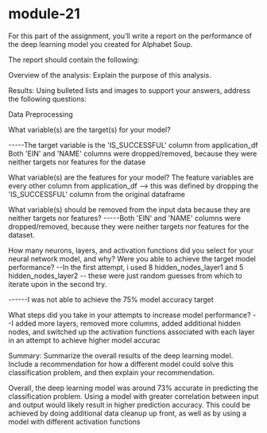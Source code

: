 # module-21
For this part of the assignment, you’ll write a report on the performance of the deep learning model you created for Alphabet Soup.

The report should contain the following:

Overview of the analysis: Explain the purpose of this analysis.

Results: Using bulleted lists and images to support your answers, address the following questions:

Data Preprocessing

What variable(s) are the target(s) for your model?

-----The target variable is the 'IS_SUCCESSFUL' column from application_df
Both 'EIN' and 'NAME' columns were dropped/removed, because they were neither targets nor features for the datase


What variable(s) are the features for your model?
The feature variables are every other column from application_df --> this was defined by dropping the 'IS_SUCCESSFUL' column from the original dataframe


What variable(s) should be removed from the input data because they are neither targets nor features?
-----Both 'EIN' and 'NAME' columns were dropped/removed, because they were neither targets nor features for the dataset.



How many neurons, layers, and activation functions did you select for your neural network model, and why?
Were you able to achieve the target model performance?
--In the first attempt, i used 8 hidden_nodes_layer1 and 5 hidden_nodes_layer2 -- these were just random guesses from which to iterate upon in the second try.

------I was not able to achieve the 75% model accuracy target

What steps did you take in your attempts to increase model performance?
--I added more layers, removed more columns, added additional hidden nodes, and switched up the activation functions associated with each layer in an attempt to achieve higher model accurac


Summary: Summarize the overall results of the deep learning model. Include a recommendation for how a different model could solve this classification problem, and then explain your recommendation.

Overall, the deep learning model was around 73% accurate in predicting the classification problem. Using a model with greater correlation between input and output would likely result in higher prediction accuracy. This could be achieved by doing additional data cleanup up front, as well as by using a model with different activation functions
